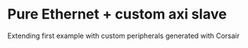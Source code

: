 # Pure Ethernet + custom axi slave

Extending first example with custom peripherals generated with Corsair